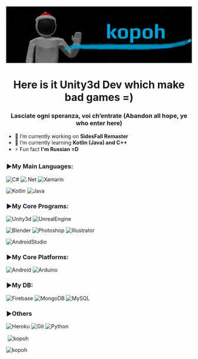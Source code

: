 [![header](https://github.com/kopoh/kopoh/blob/main/assets/header_new_year_ava.png)](https://vk.com/kopoh_cool)
<h1 align="center">Here is it Unity3d Dev which make bad games =)</h1>
<h3 align="center">Lasciate ogni speranza, voi ch’entrate (Abandon all hope, ye who enter here)</h3>

- 🔭 I’m currently working on **SidesFall Remaster**
- 🌱 I’m currently learning **Kotlin (Java) and C++**
- ⚡ Fun fact **I'm Russian =D**

### ▶My Main Languages: 
![C#](https://img.shields.io/badge/-C%23-090909?style=for-the-badge&logo=Csharp) ![.Net](https://img.shields.io/badge/-.Net-090909?style=for-the-badge&logo=dotNet) ![Xamarin](https://img.shields.io/badge/-Xamarin-090909?style=for-the-badge&logo=Xamarin)

![Kotlin](https://img.shields.io/badge/-Kotlin-090909?style=for-the-badge&logo=Kotlin) ![Java](https://img.shields.io/badge/-Java-090909?style=for-the-badge&logo=Java)


### ▶My Core Programs:
![Unity3d](https://img.shields.io/badge/-Unity3d-090909?style=for-the-badge&logo=unity) ![UnrealEngine](https://img.shields.io/badge/-UnrealEngine-090909?style=for-the-badge&logo=UnrealEngine) 

![Blender](https://img.shields.io/badge/-Blender-090909?style=for-the-badge&logo=Blender) ![Photoshop](https://img.shields.io/badge/-Photoshop-090909?style=for-the-badge&logo=adobephotoshop) ![Illustrator](https://img.shields.io/badge/-Illustrator-090909?style=for-the-badge&logo=adobeIllustrator) 

![AndroidStudio](https://img.shields.io/badge/-AndroidStudio-090909?style=for-the-badge&logo=AndroidStudio)


### ▶My Core Platforms:
![Android](https://img.shields.io/badge/-Android-090909?style=for-the-badge&logo=Android) ![Arduino](https://img.shields.io/badge/-Arduino-090909?style=for-the-badge&logo=Arduino)

### ▶My DB:
![Firebase](https://img.shields.io/badge/-Firebase-090909?style=for-the-badge&logo=Firebase) ![MongoDB](https://img.shields.io/badge/-MongoDB-090909?style=for-the-badge&logo=MongoDB) ![MySQL](https://img.shields.io/badge/-SQL-090909?style=for-the-badge&logo=MySQL)

### ▶Others
![Heroku](https://img.shields.io/badge/-Heroku-090909?style=for-the-badge&logo=Heroku) ![Git](https://img.shields.io/badge/-Git-090909?style=for-the-badge&logo=Git) ![Python](https://img.shields.io/badge/-Python-090909?style=for-the-badge&logo=Python)


<p>&nbsp;<img align="center" src="https://github-readme-stats.vercel.app/api?username=kopoh&show_icons=true&locale=en" alt="kopoh" /></p>

<p><img align="left" src="https://github-readme-stats.vercel.app/api/top-langs?username=kopoh&show_icons=true&locale=en&layout=compact" alt="kopoh" /></p>


